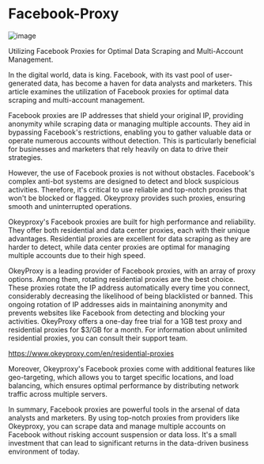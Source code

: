 # Facebook-Proxy
![image](https://github.com/OkeyProxyCom/Facebook-Proxy/assets/150340973/1afbfa4f-d7cf-4631-a8a8-21e91abfd277)

Utilizing Facebook Proxies for Optimal Data Scraping and Multi-Account Management.

In the digital world, data is king. Facebook, with its vast pool of user-generated data, has become a haven for data analysts and marketers. This article examines the utilization of Facebook proxies for optimal data scraping and multi-account management.

Facebook proxies are IP addresses that shield your original IP, providing anonymity while scraping data or managing multiple accounts. They aid in bypassing Facebook's restrictions, enabling you to gather valuable data or operate numerous accounts without detection. This is particularly beneficial for businesses and marketers that rely heavily on data to drive their strategies.

However, the use of Facebook proxies is not without obstacles. Facebook's complex anti-bot systems are designed to detect and block suspicious activities. Therefore, it's critical to use reliable and top-notch proxies that won't be blocked or flagged. Okeyproxy provides such proxies, ensuring smooth and uninterrupted operations.

Okeyproxy's Facebook proxies are built for high performance and reliability. They offer both residential and data center proxies, each with their unique advantages. Residential proxies are excellent for data scraping as they are harder to detect, while data center proxies are optimal for managing multiple accounts due to their high speed.

OkeyProxy is a leading provider of Facebook proxies, with an array of proxy options. Among them, rotating residential proxies are the best choice. These proxies rotate the IP address automatically every time you connect, considerably decreasing the likelihood of being blacklisted or banned. This ongoing rotation of IP addresses aids in maintaining anonymity and prevents websites like Facebook from detecting and blocking your activities. OkeyProxy offers a one-day free trial for a 1GB test proxy and residential proxies for $3/GB for a month. For information about unlimited residential proxies, you can consult their support team.

https://www.okeyproxy.com/en/residential-proxies

Moreover, Okeyproxy's Facebook proxies come with additional features like geo-targeting, which allows you to target specific locations, and load balancing, which ensures optimal performance by distributing network traffic across multiple servers.

In summary, Facebook proxies are powerful tools in the arsenal of data analysts and marketers. By using top-notch proxies from providers like Okeyproxy, you can scrape data and manage multiple accounts on Facebook without risking account suspension or data loss. It's a small investment that can lead to significant returns in the data-driven business environment of today.
